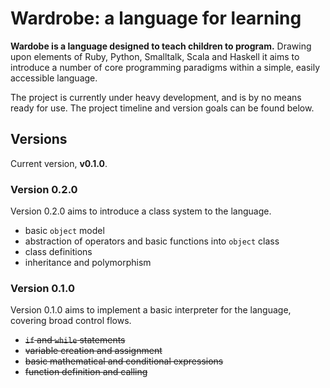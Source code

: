 # Wardrobe: a language for learning

**Wardobe is a language designed to teach children to program.** Drawing upon elements of Ruby, Python, Smalltalk, Scala and Haskell it aims to introduce a number of core programming paradigms within a simple, easily accessible language.

The project is currently under heavy development, and is by no means ready for use. The project timeline and version goals can be found below.

## Versions

Current version, **v0.1.0**.

### Version 0.2.0
Version 0.2.0 aims to introduce a class system to the language.

- basic `object` model
- abstraction of operators and basic functions into `object` class
- class definitions
- inheritance and polymorphism


### Version 0.1.0
Version 0.1.0 aims to implement a basic interpreter for the language, covering broad control flows.

- ~~`if` and `while` statements~~
- ~~variable creation and assignment~~
- ~~basic mathematical and conditional expressions~~
- ~~function definition and calling~~
